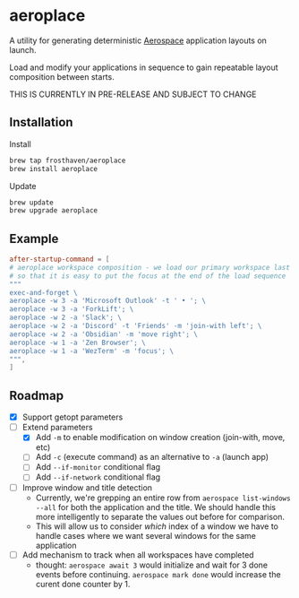 # aeroplace

A utility for generating deterministic [Aerospace](https://github.com/nikitabobko/AeroSpace)
application layouts on launch.

Load and modify your applications in sequence to gain repeatable layout composition between starts.

THIS IS CURRENTLY IN PRE-RELEASE AND SUBJECT TO CHANGE

## Installation

Install
```bash
brew tap frosthaven/aeroplace
brew install aeroplace
```

Update
```bash
brew update
brew upgrade aeroplace
```

## Example

```toml
after-startup-command = [
# aeroplace workspace composition - we load our primary workspace last
# so that it is easy to put the focus at the end of the load sequence
"""
exec-and-forget \
aeroplace -w 3 -a 'Microsoft Outlook' -t ' • '; \
aeroplace -w 3 -a 'ForkLift'; \
aeroplace -w 2 -a 'Slack'; \
aeroplace -w 2 -a 'Discord' -t 'Friends' -m 'join-with left'; \
aeroplace -w 2 -a 'Obsidian' -m 'move right'; \
aeroplace -w 1 -a 'Zen Browser'; \
aeroplace -w 1 -a 'WezTerm' -m 'focus'; \
""",
]
```

## Roadmap

- [x] Support getopt parameters
- [ ] Extend parameters
    - [x] Add `-m` to enable modification on window creation (join-with, move, etc)
    - [ ] Add `-c` (execute command) as an alternative to `-a` (launch app)
    - [ ] Add `--if-monitor` conditional flag
    - [ ] Add `--if-network` conditional flag
- [ ] Improve window and title detection
    - Currently, we're grepping an entire row from `aerospace list-windows --all` for both the application and the title. We should handle this more intelligently to separate the values out before for comparison.
    - This will allow us to consider *which* index of a window we have to handle cases where we want several windows for the same application
- [ ] Add mechanism to track when all workspaces have completed
    - thought: `aerospace await 3` would initialize and wait for 3 done events before continuing. `aerospace mark done` would increase the curent done counter by 1.

